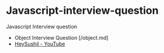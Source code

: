 # Javascript-interview-question
Javascript Interview question

  - Object Interview Question [/object.md]
  - [HeySushil - YouTube](https://youtube.com/heysushil)
